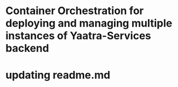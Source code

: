 # Container Orchestration for deploying and managing multiple instances of Yaatra-Services backend


# updating readme.md